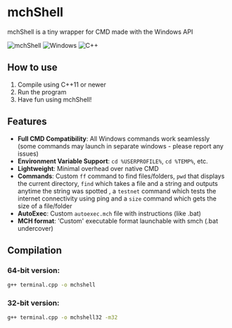 # mchShell

mchShell is a tiny wrapper for CMD made with the Windows API

![mchShell](https://img.shields.io/badge/mchShell-CMD%20Wrapper-blue)
![Windows](https://img.shields.io/badge/Platform-Windows%20XP%2B-0078d6)
![C++](https://img.shields.io/badge/C++-11%2B-orange)

## How to use
1. Compile using C++11 or newer
2. Run the program
3. Have fun using mchShell!

## Features
- **Full CMD Compatibility**: All Windows commands work seamlessly (some commands may launch in separate windows - please report any issues)
- **Environment Variable Support**: `cd %USERPROFILE%`, `cd %TEMP%`, etc.
- **Lightweight**: Minimal overhead over native CMD
- **Commands**: Custom `ff` command to find files/folders, `pwd` that displays the current directory, `find` which takes a file and a string and outputs anytime the string was spotted
, a `testnet` command which tests the internet connectivity using ping and a `size` command which gets the size of a file/folder
- **AutoExec**: Custom `autoexec.mch` file with instructions (like .bat)
- **MCH format**: 'Custom' executable format launchable with smch (.bat undercover)

## Compilation

### 64-bit version:
```bash
g++ terminal.cpp -o mchshell
```

### 32-bit version:
```bash
g++ terminal.cpp -o mchshell32 -m32
```